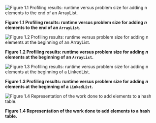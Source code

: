 ![Figure 1.1 Profiling results: runtime versus problem size for adding $n$ elements to the end of an `ArrayList`.](figs/profile1.png)

**Figure 1.1 Profiling results: runtime versus problem size for adding $n$ elements to the end of an `ArrayList`.**

![Figure 1.2 Profiling results: runtime versus problem size for adding $n$ elements at the beginning of an `ArrayList`.](figs/profile2.png)

**Figure 1.2 Profiling results: runtime versus problem size for adding $n$ elements at the beginning of an `ArrayList`.**

![Figure 1.3 Profiling results: runtime versus problem size for adding $n$ elements at the beginning of a `LinkedList`.](figs/profile3.png)

**Figure 1.3 Profiling results: runtime versus problem size for adding $n$ elements at the beginning of a `LinkedList`.**

![Figure 1.4 Representation of the work done to add elements to a hash table.](figs/tower.jpg)

**Figure 1.4 Representation of the work done to add elements to a hash table.**